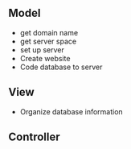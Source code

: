 ## Model
- get domain name
- get server space
- set up server
- Create website
- Code database to server

## View
- Organize database information


## Controller








